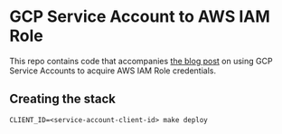 # GCP Service Account to AWS IAM Role

This repo contains code that accompanies [the blog post](http://cevo.com.au/) on
using GCP Service Accounts to acquire AWS IAM Role credentials.

## Creating the stack

```shell
CLIENT_ID=<service-account-client-id> make deploy
```
